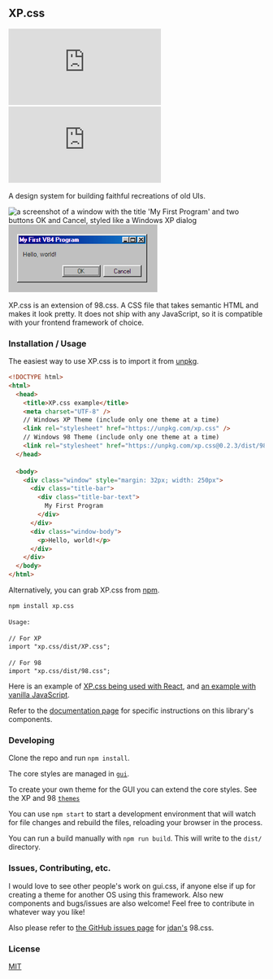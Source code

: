## XP.css

[![npm](https://img.shields.io/npm/v/xp.css)](http://npm.im/xp.css)
[![gzip size](https://img.shields.io/bundlephobia/minzip/xp.css)](https://unpkg.com/xp.css)

A design system for building faithful recreations of old UIs.

<img alt="a screenshot of a window with the title 'My First Program' and two buttons OK and Cancel, styled like a Windows XP dialog" src="https://github.com/botoxparty/XP.css/blob/main/docs/window.png?raw=true" height="133">

<img alt="a screenshot of a window with the title 'My First Program' and two buttons OK and Cancel, styled like a Windows 98 dialog" src="https://github.com/jdan/98.css/blob/main/docs/window.png?raw=true" height="133">

XP.css is an extension of 98.css. A CSS file that takes semantic HTML and makes it look pretty. It does not ship with any JavaScript, so it is compatible with your frontend framework of choice.

### Installation / Usage

The easiest way to use XP.css is to import it from [unpkg](https://unpkg.com/).

```html
<!DOCTYPE html>
<html>
  <head>
    <title>XP.css example</title>
    <meta charset="UTF-8" />
    // Windows XP Theme (include only one theme at a time)
    <link rel="stylesheet" href="https://unpkg.com/xp.css" />
    // Windows 98 Theme (include only one theme at a time)
    <link rel="stylesheet" href="https://unpkg.com/xp.css@0.2.3/dist/98.css" />
  </head>

  <body>
    <div class="window" style="margin: 32px; width: 250px">
      <div class="title-bar">
        <div class="title-bar-text">
          My First Program
        </div>
      </div>
      <div class="window-body">
        <p>Hello, world!</p>
      </div>
    </div>
  </body>
</html>
```

Alternatively, you can grab XP.css from [npm](https://www.npmjs.com/package/xp.css).

```
npm install xp.css

Usage:

// For XP
import "xp.css/dist/XP.css";

// For 98
import "xp.css/dist/98.css";
```

Here is an example of [XP.css being used with React](https://codesandbox.io/s/silly-bas-dln9t?file=/src/index.js), and [an example with vanilla JavaScript](https://codesandbox.io/s/vigilant-night-2jkz3?file=/index.html).

Refer to the [documentation page](https://botoxparty.github.io/XP.css/) for specific instructions on this library's components.

### Developing

Clone the repo and run `npm install`.

The core styles are managed in [`gui`](https://github.com/botoxparty/XP.css/tree/main/gui).

To create your own theme for the GUI you can extend the core styles. See the XP and 98 [`themes`](https://github.com/botoxparty/XP.css/tree/main/themes)

You can use `npm start` to start a development environment that will watch for file changes and rebuild the files, reloading your browser in the process.

You can run a build manually with `npm run build`. This will write to the `dist/` directory.

### Issues, Contributing, etc.

I would love to see other people's work on gui.css, if anyone else if up for creating a theme for another OS using this framework. Also new components and bugs/issues are also welcome! Feel free to contribute in whatever way you like!

Also please refer to [the GitHub issues page](https://github.com/jdan/98.css/issues) for [jdan's](https://twitter.com/jdan) 98.css.

### License

[MIT](https://github.com/botoxparty/XP.css/blob/main/LICENSE)
